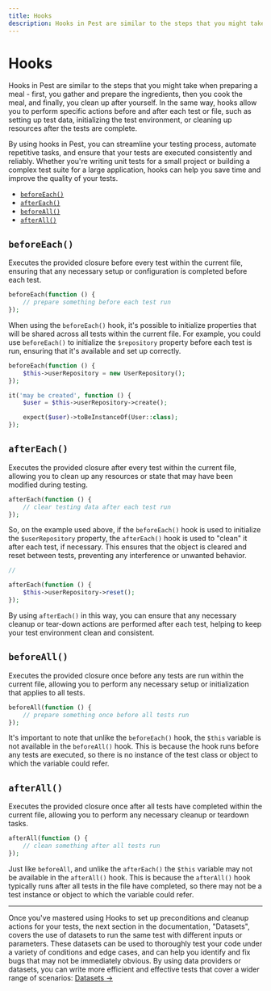 ```yaml
---
title: Hooks
description: Hooks in Pest are similar to the steps that you might take when preparing a meal - first, you gather and prepare the ingredients, then you cook the meal, and finally, you clean up after yourself.
---
```


# Hooks

Hooks in Pest are similar to the steps that you might take when preparing a meal - first, you gather and prepare the ingredients, then you cook the meal, and finally, you clean up after yourself. In the same way, hooks allow you to perform specific actions before and after each test or file, such as setting up test data, initializing the test environment, or cleaning up resources after the tests are complete.

By using hooks in Pest, you can streamline your testing process, automate repetitive tasks, and ensure that your tests are executed consistently and reliably. Whether you're writing unit tests for a small project or building a complex test suite for a large application, hooks can help you save time and improve the quality of your tests.

<div class="collection-method-list" markdown="1">

- [`beforeEach()`](#beforeeach)
- [`afterEach()`](#aftereach)
- [`beforeAll()`](#beforeall)
- [`afterAll()`](#afterall)

</div>

<a name="beforeeach"></a>
## `beforeEach()`

Executes the provided closure before every test within the current file, ensuring that any necessary setup or configuration is completed before each test.

```php
beforeEach(function () {
    // prepare something before each test run
});
```

When using the `beforeEach()` hook, it's possible to initialize properties that will be shared across all tests within the current file. For example, you could use `beforeEach()` to initialize the `$repository` property before each test is run, ensuring that it's available and set up correctly.

```php
beforeEach(function () {
    $this->userRepository = new UserRepository();
});

it('may be created', function () {
    $user = $this->userRepository->create();

    expect($user)->toBeInstanceOf(User::class);
});
```

<a name="aftereach"></a>
## `afterEach()`

Executes the provided closure after every test within the current file, allowing you to clean up any resources or state that may have been modified during testing.

```php
afterEach(function () {
    // clear testing data after each test run
});
```

So, on the example used above, if the `beforeEach()` hook is used to initialize the `$userRepository` property, the `afterEach()` hook is used to "clean" it after each test, if necessary. This ensures that the object is cleared and reset between tests, preventing any interference or unwanted behavior.

```php
//

afterEach(function () {
    $this->userRepository->reset();
});
```

By using `afterEach()` in this way, you can ensure that any necessary cleanup or tear-down actions are performed after each test, helping to keep your test environment clean and consistent.

<a name="beforeall"></a>
## `beforeAll()`

Executes the provided closure once before any tests are run within the current file, allowing you to perform any necessary setup or initialization that applies to all tests.

```php
beforeAll(function () {
    // prepare something once before all tests run
});
```

It's important to note that unlike the `beforeEach()` hook, the `$this` variable is not available in the `beforeAll()` hook. This is because the hook runs before any tests are executed, so there is no instance of the test class or object to which the variable could refer.

<a name="afterall"></a>
## `afterAll()`

Executes the provided closure once after all tests have completed within the current file, allowing you to perform any necessary cleanup or teardown tasks.

```php
afterAll(function () {
    // clean something after all tests run
});
```

Just like `beforeAll`, and unlike the `afterEach()` the `$this` variable may not be available in the `afterAll()` hook. This is because the `afterAll()` hook typically runs after all tests in the file have completed, so there may not be a test instance or object to which the variable could refer.

---

Once you've mastered using Hooks to set up preconditions and cleanup actions for your tests, the next section in the documentation, "Datasets", covers the use of datasets to run the same test with different inputs or parameters. These datasets can be used to thoroughly test your code under a variety of conditions and edge cases, and can help you identify and fix bugs that may not be immediately obvious. By using data providers or datasets, you can write more efficient and effective tests that cover a wider range of scenarios: [Datasets →](/docs/datasets)
